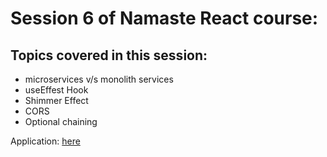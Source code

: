 # Session 6 of Namaste React course:

## Topics covered in this session:

- microservices v/s monolith services
- useEffest Hook
- Shimmer Effect
- CORS
- Optional chaining

Application: [here](https://snazzy-mandazi-bfef1b.netlify.app/)
